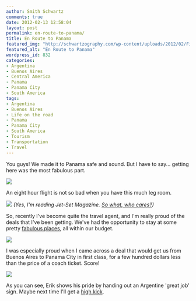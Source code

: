 ```yaml
---
author: Smith Schwartz
comments: true
date: 2012-02-13 12:58:04
layout: post
permalink: en-route-to-panama/
title: En Route to Panama
featured_img: "http://schwartzography.com/wp-content/uploads/2012/02/FirstClasstoPanama.jpg"
featured_alt: "En Route to Panama"
wordpress_id: 832
categories:
- Argentina
- Buenos Aires
- Central America
- Panama
- Panama City
- South America
tags:
- Argentina
- Buenos Aires
- Life on the road
- Panama
- Panama City
- South America
- Tourism
- Transportation
- Travel
---
```


You guys! We made it to Panama safe and sound. But I have to say... getting here was the most fabulous part.

![](http://schwartzography.com/wp-content/uploads/2012/02/FlighttoPanama130212_01.jpg)

An eight hour flight is not so bad when you have this much leg room. 

![](http://schwartzography.com/wp-content/uploads/2012/02/FlighttoPanama130212_03.jpg)
_(Yes, I'm reading Jet-Set Magazine. [So what, who cares?](http://www.youtube.com/watch?v=mF9Yn5mgrjY&feature=related))_

So, recently I've become quite the travel agent, and I'm really proud of the deals that I've been getting. We've had the opportunity to stay at some pretty [fabulous places](http://pinterest.com/smithschwartz/places-we-ve-lived-on-the-road/), all within our budget. 

![](http://schwartzography.com/wp-content/uploads/2012/02/FlighttoPanama130212_02.jpg)

I was especially proud when I came across a deal that would get us from Buenos Aires to Panama City in first class, for a few hundred dollars less than the price of a coach ticket. Score!

![](http://schwartzography.com/wp-content/uploads/2012/02/FlighttoPanama130212_04.jpg)

As you can see, Erik shows his pride by handing out an Argentine 'great job' sign. Maybe next time I'll get a [high kick](http://www.youtube.com/watch?v=w-NshzYK9y0).
